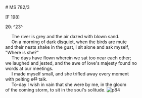 # MS 782/3

[F 198]

~~20.~~ ^23^ 

&nbsp;&nbsp;&nbsp;&nbsp;&nbsp;The river is grey and the air dazed with blown sand. \
&nbsp;&nbsp;&nbsp;&nbsp;&nbsp;On a morning of dark disquiet, when the birds are mute \
and their nests shake in the gust, I sit alone and ask myself, \
"Where is she?" \
&nbsp;&nbsp;&nbsp;&nbsp;&nbsp;The days have flown wherein we sat too near each other; \
we laughed and jested, and the awe of love's majesty found no \
words at our meetings. \
&nbsp;&nbsp;&nbsp;&nbsp;&nbsp;I made myself small, and she trifled away every moment \
with pelting ~~of?~~ talk. \
&nbsp;&nbsp;&nbsp;&nbsp;&nbsp;To-day I wish in vain that she were by me, in the gloom \
of the coming storm, to sit in the soul's solitude. 
![p84](MS782_3-084.jpg)
